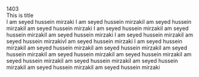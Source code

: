 1403    
This is title  
I am seyed hussein mirzaki
I am seyed hussein mirzakiI am seyed hussein mirzakiI am seyed hussein mirzaki
I am seyed hussein mirzakiI am seyed hussein mirzakiI am seyed hussein mirzaki
I am seyed hussein mirzakiI am seyed hussein mirzakivI am seyed hussein mirzaki  I am seyed hussein mirzakiI am seyed hussein mirzakiI am seyed hussein mirzakiI am seyed hussein mirzakiI am seyed hussein mirzakiI am seyed hussein mirzakiI am seyed hussein mirzakiI am seyed hussein mirzakiI am seyed hussein mirzakiI am seyed hussein mirzakiI am seyed hussein mirzaki
